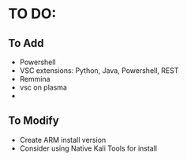 # TO DO:


## To Add
* Powershell
* VSC extensions: Python, Java, Powershell, REST
* Remmina
* vsc on plasma
* 
## To Modify
* Create ARM install version  
* Consider using Native Kali Tools for install  
